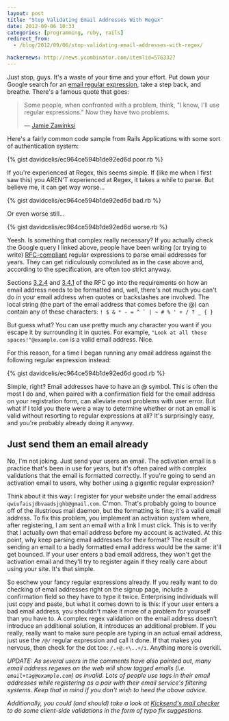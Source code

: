 ```yaml
---
layout: post
title: "Stop Validating Email Addresses With Regex"
date: 2012-09-06 10:33
categories: [programming, ruby, rails]
redirect_from:
  - /blog/2012/09/06/stop-validating-email-addresses-with-regex/

hackernews: http://news.ycombinator.com/item?id=5763327
---
```


Just stop, guys. It's a waste of your time and your effort. Put down your Google search for an [email regular expression](http://www.google.com/search?q=email+regex), take a step back, and breathe. There's a famous quote that goes:

> Some people, when confronted with a problem, think, "I know, I'll use regular expressions." Now they have two problems.
>
> — [Jamie Zawinksi](http://regex.info/blog/2006-09-15/247)

Here's a fairly common code sample from Rails Applications with some sort of authentication system:

{% gist davidcelis/ec964ce594b1de92ed6d poor.rb %}

If you're experienced at Regex, this seems simple. If (like me when I first saw this) you AREN'T experienced at Regex, it takes a while to parse. But believe me, it can get way worse...

{% gist davidcelis/ec964ce594b1de92ed6d bad.rb %}

Or even worse still...

{% gist davidcelis/ec964ce594b1de92ed6d worse.rb %}

Yeesh. Is something that complex really necessary? If you actually check the Google query I linked above, people have been writing (or trying to write) [RFC-compliant](http://tools.ietf.org/html/rfc2822) regular expressions to parse email addresses for years. They can get ridiculously convoluted as in the case above and, according to the specification, are often too strict anyway.

Sections [3.2.4](http://tools.ietf.org/html/rfc2822#section-3.2.4) and [3.4.1](http://tools.ietf.org/html/rfc2822#section-3.4.1) of the RFC go into the requirements on how an email address needs to be formatted and, well, there's not much you can't do in your email address when quotes or backslashes are involved. The local string (the part of the email address that comes before the @) can contain any of these characters: ``! $ & * - = ^ ` | ~ # % ' + / ? _ { }``

But guess what? You can use pretty much any character you want if you escape it by surrounding it in quotes. For example, `"Look at all these spaces!"@example.com` is a valid email address. Nice.

For this reason, for a time I began running any email address against the following regular expression instead:

{% gist davidcelis/ec964ce594b1de92ed6d good.rb %}

Simple, right? Email addresses have to have an @ symbol. This is often the most I do and, when paired with a confirmation field for the email address on your registration form, can alleviate most problems with user error. But what if I told you there were a way to determine whether or not an email is valid without resorting to regular expressions at all? It's surprisingly easy, and you're probably already doing it anyway.

## Just send them an email already

No, I'm not joking. Just send your users an email. The activation email is a practice that's been in use for years, but it's often paired with complex validations that the email is formatted correctly. If you're going to send an activation email to users, why bother using a gigantic regular expression?

Think about it this way: I register for your website under the email address `qwiufaisjdbvaadsjghb@gmail.com`. C'mon. That's probably going to bounce off of the illustrious mail daemon, but the formatting is fine; it's a valid email address. To fix this problem, you implement an activation system where, after registering, I am sent an email with a link I must click. This is to verify that I actually own that email address before my account is activated. At this point, why keep parsing email addresses for their format? The result of sending an email to a badly formatted email address would be the same: it'll get bounced. If your user enters a bad email address, they won't get the activation email and they'll try to register again if they really care about using your site. It's that simple.

So eschew your fancy regular expressions already. If you really want to do checking of email addresses right on the signup page, include a confirmation field so they have to type it twice. Enterprising individuals will just copy and paste, but what it comes down to is this: if your user enters a bad email address, you shouldn't make it more of a problem for yourself than you have to. A complex regex validation on the email address doesn't introduce an additional solution, it introduces an additional problem. If you really, really want to make sure people are typing in an actual email address, just use the `/@/` regular expression and call it done. If that makes you nervous, then check for the dot too: `/.+@.+\..+/i`. Anything more is overkill.

_UPDATE: As several users in the comments have also pointed out, many email address regexes on the web will show tagged emails (i.e. `email+tag@example.com`) as invalid. Lots of people use tags in their email addresses while registering as a pair with their email service's filtering systems. Keep that in mind if you don't wish to heed the above advice._

_Additionally, you could (and should) take a look at [Kicksend's mail checker](https://github.com/Kicksend/mailcheck) to do some client-side validations in the form of typo fix suggestions._
